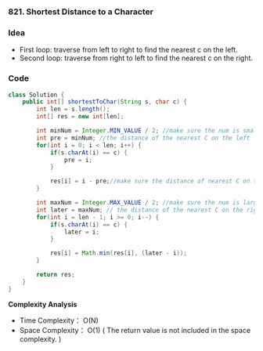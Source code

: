 ### 821. Shortest Distance to a Character

### Idea
- First loop: traverse from left to right to find the nearest c on the left.
- Second loop:  traverse from right to left to find the nearest c on the right.
### Code


```java
class Solution {
    public int[] shortestToChar(String s, char c) {
        int len = s.length();
        int[] res = new int[len]; 

        int minNum = Integer.MIN_VALUE / 2; //make sure the num is small enough
        int pre = minNum; //the distance of the nearest C on the left
        for(int i = 0; i < len; i++) {
            if(s.charAt(i) == c) {
                pre = i;
            }

            res[i] = i - pre;//make sure the distance of nearest C on the left
        }

        int maxNum = Integer.MAX_VALUE / 2; //make sure the num is larger enough
        int later = maxNum; // the distance of the nearest C on the right
        for(int i = len - 1; i >= 0; i--) {
            if(s.charAt(i) == c) {
                later = i;
            }

            res[i] = Math.min(res[i], (later - i));
        }

        return res;
    }
}


```

**Complexity Analysis**
- Time Complexity： O(N) 
- Space Complexity： O(1) (  The return value is not included in the space complexity.  )


